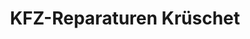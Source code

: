 ---
title: "KFZ-Reparaturen Krüschet"
url: /bad-honnef/kfz-reparaturen-krueschet/
shop: Autowerkstatt
---